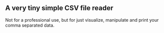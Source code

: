 ## A very tiny simple CSV file reader

Not for a professional use, but for just visualize, manipulate and print your comma separated data.